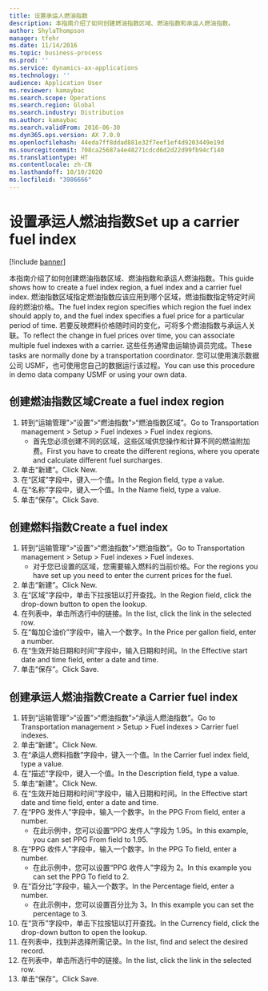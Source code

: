 ```yaml
---
title: 设置承运人燃油指数
description: 本指南介绍了如何创建燃油指数区域、燃油指数和承运人燃油指数。
author: ShylaThompson
manager: tfehr
ms.date: 11/14/2016
ms.topic: business-process
ms.prod: ''
ms.service: dynamics-ax-applications
ms.technology: ''
audience: Application User
ms.reviewer: kamaybac
ms.search.scope: Operations
ms.search.region: Global
ms.search.industry: Distribution
ms.author: kamaybac
ms.search.validFrom: 2016-06-30
ms.dyn365.ops.version: AX 7.0.0
ms.openlocfilehash: 44eda7ff8ddad881e32f7eef1ef4d9203449e19d
ms.sourcegitcommit: 708ca25687a4e48271cdcd6d2d22d99fb94cf140
ms.translationtype: HT
ms.contentlocale: zh-CN
ms.lasthandoff: 10/10/2020
ms.locfileid: "3986666"
---
```

# <a name="set-up-a-carrier-fuel-index"></a><span data-ttu-id="babe4-103">设置承运人燃油指数</span><span class="sxs-lookup"><span data-stu-id="babe4-103">Set up a carrier fuel index</span></span>

[!include [banner](../../includes/banner.md)]

<span data-ttu-id="babe4-104">本指南介绍了如何创建燃油指数区域、燃油指数和承运人燃油指数。</span><span class="sxs-lookup"><span data-stu-id="babe4-104">This guide shows how to create a fuel index region, a fuel index and a carrier fuel index.</span></span> <span data-ttu-id="babe4-105">燃油指数区域指定燃油指数应该应用到哪个区域，燃油指数指定特定时间段的燃油价格。</span><span class="sxs-lookup"><span data-stu-id="babe4-105">The fuel index region specifies which region the fuel index should apply to, and the fuel index specifies a fuel price for a particular period of time.</span></span> <span data-ttu-id="babe4-106">若要反映燃料价格随时间的变化，可将多个燃油指数与承运人关联。</span><span class="sxs-lookup"><span data-stu-id="babe4-106">To reflect the change in fuel prices over time, you can associate multiple fuel indexes with a carrier.</span></span>  <span data-ttu-id="babe4-107">这些任务通常由运输协调员完成。</span><span class="sxs-lookup"><span data-stu-id="babe4-107">These tasks are normally done by a transportation coordinator.</span></span> <span data-ttu-id="babe4-108">您可以使用演示数据公司 USMF，也可使用您自己的数据运行该过程。</span><span class="sxs-lookup"><span data-stu-id="babe4-108">You can use this procedure in demo data company USMF or using your own data.</span></span>


## <a name="create-a-fuel-index-region"></a><span data-ttu-id="babe4-109">创建燃油指数区域</span><span class="sxs-lookup"><span data-stu-id="babe4-109">Create a fuel index region</span></span>
1. <span data-ttu-id="babe4-110">转到“运输管理”>“设置”>“燃油指数”>“燃油指数区域”。</span><span class="sxs-lookup"><span data-stu-id="babe4-110">Go to Transportation management > Setup > Fuel indexes > Fuel index regions.</span></span>
    * <span data-ttu-id="babe4-111">首先您必须创建不同的区域，这些区域供您操作和计算不同的燃油附加费。</span><span class="sxs-lookup"><span data-stu-id="babe4-111">First you have to create the different regions, where you operate and calculate different fuel surcharges.</span></span>  
2. <span data-ttu-id="babe4-112">单击“新建”。</span><span class="sxs-lookup"><span data-stu-id="babe4-112">Click New.</span></span>
3. <span data-ttu-id="babe4-113">在“区域”字段中，键入一个值。</span><span class="sxs-lookup"><span data-stu-id="babe4-113">In the Region field, type a value.</span></span>
4. <span data-ttu-id="babe4-114">在“名称”字段中，键入一个值。</span><span class="sxs-lookup"><span data-stu-id="babe4-114">In the Name field, type a value.</span></span>
5. <span data-ttu-id="babe4-115">单击“保存”。</span><span class="sxs-lookup"><span data-stu-id="babe4-115">Click Save.</span></span>

## <a name="create-a-fuel-index"></a><span data-ttu-id="babe4-116">创建燃料指数</span><span class="sxs-lookup"><span data-stu-id="babe4-116">Create a fuel index</span></span>
1. <span data-ttu-id="babe4-117">转到“运输管理”>“设置”>“燃油指数”>“燃油指数”。</span><span class="sxs-lookup"><span data-stu-id="babe4-117">Go to Transportation management > Setup > Fuel indexes > Fuel indexes.</span></span>
    * <span data-ttu-id="babe4-118">对于您已设置的区域，您需要输入燃料的当前价格。</span><span class="sxs-lookup"><span data-stu-id="babe4-118">For the regions you have set up you need to enter the current prices for the fuel.</span></span>  
2. <span data-ttu-id="babe4-119">单击“新建”。</span><span class="sxs-lookup"><span data-stu-id="babe4-119">Click New.</span></span>
3. <span data-ttu-id="babe4-120">在“区域”字段中，单击下拉按钮以打开查找。</span><span class="sxs-lookup"><span data-stu-id="babe4-120">In the Region field, click the drop-down button to open the lookup.</span></span>
4. <span data-ttu-id="babe4-121">在列表中，单击所选行中的链接。</span><span class="sxs-lookup"><span data-stu-id="babe4-121">In the list, click the link in the selected row.</span></span>
5. <span data-ttu-id="babe4-122">在“每加仑油价”字段中，输入一个数字。</span><span class="sxs-lookup"><span data-stu-id="babe4-122">In the Price per gallon field, enter a number.</span></span>
6. <span data-ttu-id="babe4-123">在“生效开始日期和时间”字段中，输入日期和时间。</span><span class="sxs-lookup"><span data-stu-id="babe4-123">In the Effective start date and time field, enter a date and time.</span></span>
7. <span data-ttu-id="babe4-124">单击“保存”。</span><span class="sxs-lookup"><span data-stu-id="babe4-124">Click Save.</span></span>

## <a name="create-a-carrier-fuel-index"></a><span data-ttu-id="babe4-125">创建承运人燃油指数</span><span class="sxs-lookup"><span data-stu-id="babe4-125">Create a Carrier fuel index</span></span>
1. <span data-ttu-id="babe4-126">转到“运输管理”>“设置”>“燃油指数”>“承运人燃油指数”。</span><span class="sxs-lookup"><span data-stu-id="babe4-126">Go to Transportation management > Setup > Fuel indexes > Carrier fuel indexes.</span></span>
2. <span data-ttu-id="babe4-127">单击“新建”。</span><span class="sxs-lookup"><span data-stu-id="babe4-127">Click New.</span></span>
3. <span data-ttu-id="babe4-128">在“承运人燃料指数”字段中，键入一个值。</span><span class="sxs-lookup"><span data-stu-id="babe4-128">In the Carrier fuel index field, type a value.</span></span>
4. <span data-ttu-id="babe4-129">在“描述”字段中，键入一个值。</span><span class="sxs-lookup"><span data-stu-id="babe4-129">In the Description field, type a value.</span></span>
5. <span data-ttu-id="babe4-130">单击“新建”。</span><span class="sxs-lookup"><span data-stu-id="babe4-130">Click New.</span></span>
6. <span data-ttu-id="babe4-131">在“生效开始日期和时间”字段中，输入日期和时间。</span><span class="sxs-lookup"><span data-stu-id="babe4-131">In the Effective start date and time field, enter a date and time.</span></span>
7. <span data-ttu-id="babe4-132">在“PPG 发件人”字段中，输入一个数字。</span><span class="sxs-lookup"><span data-stu-id="babe4-132">In the PPG From field, enter a number.</span></span>
    * <span data-ttu-id="babe4-133">在此示例中，您可以设置“PPG 发件人”字段为 1.95。</span><span class="sxs-lookup"><span data-stu-id="babe4-133">In this example, you can set PPG From field to 1.95.</span></span>  
8. <span data-ttu-id="babe4-134">在“PPG 收件人”字段中，输入一个数字。</span><span class="sxs-lookup"><span data-stu-id="babe4-134">In the PPG To field, enter a number.</span></span>
    * <span data-ttu-id="babe4-135">在此示例中，您可以设置“PPG 收件人”字段为 2。</span><span class="sxs-lookup"><span data-stu-id="babe4-135">In this example you can set the PPG To field to 2.</span></span>  
9. <span data-ttu-id="babe4-136">在“百分比”字段中，输入一个数字。</span><span class="sxs-lookup"><span data-stu-id="babe4-136">In the Percentage field, enter a number.</span></span>
    * <span data-ttu-id="babe4-137">在此示例中，您可以设置百分比为 3。</span><span class="sxs-lookup"><span data-stu-id="babe4-137">In this example you can set the percentage to 3.</span></span>  
10. <span data-ttu-id="babe4-138">在“货币”字段中，单击下拉按钮以打开查找。</span><span class="sxs-lookup"><span data-stu-id="babe4-138">In the Currency field, click the drop-down button to open the lookup.</span></span>
11. <span data-ttu-id="babe4-139">在列表中，找到并选择所需记录。</span><span class="sxs-lookup"><span data-stu-id="babe4-139">In the list, find and select the desired record.</span></span>
12. <span data-ttu-id="babe4-140">在列表中，单击所选行中的链接。</span><span class="sxs-lookup"><span data-stu-id="babe4-140">In the list, click the link in the selected row.</span></span>
13. <span data-ttu-id="babe4-141">单击“保存”。</span><span class="sxs-lookup"><span data-stu-id="babe4-141">Click Save.</span></span>

